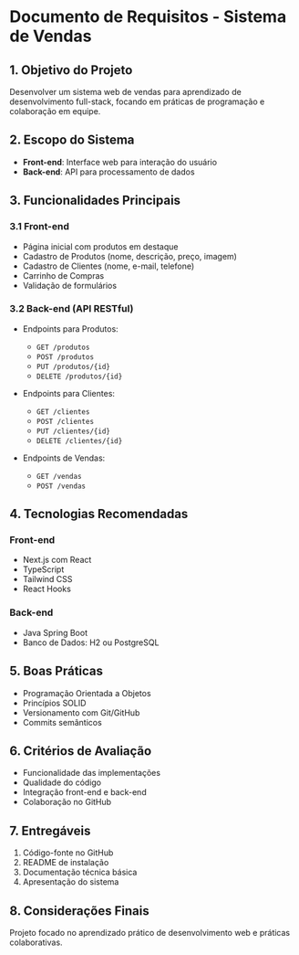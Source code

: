 # Documento de Requisitos - Sistema de Vendas

## 1. Objetivo do Projeto

Desenvolver um sistema web de vendas para aprendizado de desenvolvimento full-stack, focando em práticas de programação e colaboração em equipe.

## 2. Escopo do Sistema

- **Front-end**: Interface web para interação do usuário
- **Back-end**: API para processamento de dados

## 3. Funcionalidades Principais

### 3.1 Front-end
- Página inicial com produtos em destaque
- Cadastro de Produtos (nome, descrição, preço, imagem)
- Cadastro de Clientes (nome, e-mail, telefone)
- Carrinho de Compras
- Validação de formulários

### 3.2 Back-end (API RESTful)
- Endpoints para Produtos:
  - `GET /produtos`
  - `POST /produtos`
  - `PUT /produtos/{id}`
  - `DELETE /produtos/{id}`

- Endpoints para Clientes:
  - `GET /clientes`
  - `POST /clientes`
  - `PUT /clientes/{id}`
  - `DELETE /clientes/{id}`

- Endpoints de Vendas:
  - `GET /vendas`
  - `POST /vendas`

## 4. Tecnologias Recomendadas

### Front-end
- Next.js com React
- TypeScript
- Tailwind CSS
- React Hooks

### Back-end
- Java Spring Boot
- Banco de Dados: H2 ou PostgreSQL

## 5. Boas Práticas
- Programação Orientada a Objetos
- Princípios SOLID
- Versionamento com Git/GitHub
- Commits semânticos

## 6. Critérios de Avaliação
- Funcionalidade das implementações
- Qualidade do código
- Integração front-end e back-end
- Colaboração no GitHub

## 7. Entregáveis
1. Código-fonte no GitHub
2. README de instalação
3. Documentação técnica básica
4. Apresentação do sistema

## 8. Considerações Finais
Projeto focado no aprendizado prático de desenvolvimento web e práticas colaborativas.
